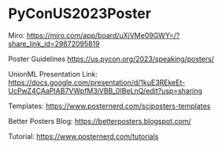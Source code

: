 # PyConUS2023Poster


Miro: https://miro.com/app/board/uXjVMe09GWY=/?share_link_id=29872095819

Poster Guidelines
https://us.pycon.org/2023/speaking/posters/

UnionML Presentation Link: 
https://docs.google.com/presentation/d/1kuE3REkeEt-UcPwZ4CAaPIAB7VWpfM3iVBB_0IBeLnQ/edit?usp=sharing

Templates: https://www.posternerd.com/sciposters-templates

Better Posters Blog: https://betterposters.blogspot.com/

Tutorial: https://www.posternerd.com/tutorials
